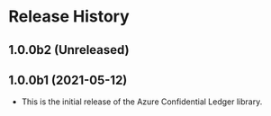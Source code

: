 # Release History

## 1.0.0b2 (Unreleased)


## 1.0.0b1 (2021-05-12)

- This is the initial release of the Azure Confidential Ledger library.
